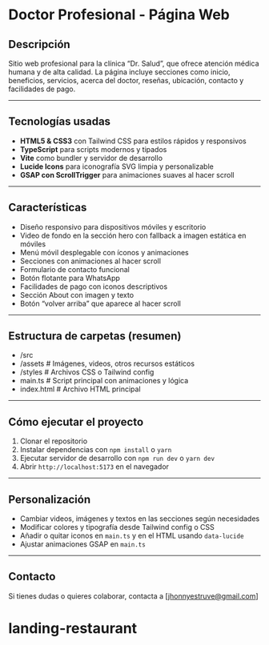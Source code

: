 # Doctor Profesional - Página Web

## Descripción

Sitio web profesional para la clínica “Dr. Salud”, que ofrece atención médica humana y de alta calidad. La página incluye secciones como inicio, beneficios, servicios, acerca del doctor, reseñas, ubicación, contacto y facilidades de pago.

---

## Tecnologías usadas

- **HTML5 & CSS3** con Tailwind CSS para estilos rápidos y responsivos
- **TypeScript** para scripts modernos y tipados
- **Vite** como bundler y servidor de desarrollo
- **Lucide Icons** para iconografía SVG limpia y personalizable
- **GSAP con ScrollTrigger** para animaciones suaves al hacer scroll

---

## Características

- Diseño responsivo para dispositivos móviles y escritorio
- Video de fondo en la sección hero con fallback a imagen estática en móviles
- Menú móvil desplegable con íconos y animaciones
- Secciones con animaciones al hacer scroll
- Formulario de contacto funcional
- Botón flotante para WhatsApp
- Facilidades de pago con iconos descriptivos
- Sección About con imagen y texto
- Botón “volver arriba” que aparece al hacer scroll

---

## Estructura de carpetas (resumen)

- /src
- /assets # Imágenes, videos, otros recursos estáticos
- /styles # Archivos CSS o Tailwind config
- main.ts # Script principal con animaciones y lógica
- index.html # Archivo HTML principal

---

## Cómo ejecutar el proyecto

1. Clonar el repositorio
2. Instalar dependencias con `npm install` o `yarn`
3. Ejecutar servidor de desarrollo con `npm run dev` o `yarn dev`
4. Abrir `http://localhost:5173` en el navegador

---

## Personalización

- Cambiar videos, imágenes y textos en las secciones según necesidades
- Modificar colores y tipografía desde Tailwind config o CSS
- Añadir o quitar iconos en `main.ts` y en el HTML usando `data-lucide`
- Ajustar animaciones GSAP en `main.ts`

---

## Contacto

Si tienes dudas o quieres colaborar, contacta a [jhonnyestruve@gmail.com]
# landing-restaurant
